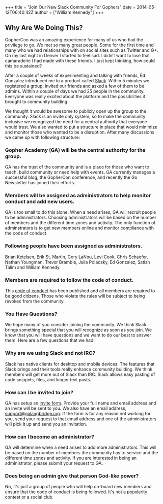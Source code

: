 +++
title = "Join Our New Slack Community For Gophers"
date = 2014-05-12T06:40:42Z
author = ["William Kennedy"]
+++

## Why Are We Doing This?

GopherCon was an amazing experience for many of us who had the privilege to go. We met so many great people. Some for the first time and many who we had relationships with on social sites such as Twitter and G+. On my last night in Denver I started to feel sad. I didn’t want to lose that camaraderie I had made with these friends. I just kept thinking, how could this be sustained?

After a couple of weeks of experimenting and talking with friends, Ed Gonzalez introduced me to a product called [Slack](https://slack.com/). Within 5 minutes we registered a group, invited our friends and asked a few of them to be admins. Within a couple of days we had 25 people in the community. Everyone was really excited about the platform and the possibilities it brought to community building.

We thought it would be awesome to publicly open up the group to the community. Slack is an invite only system, so to make the community inclusive we recognized the need for a central authority that everyone would trust. We also wanted to put a structure in place that would minimize and monitor those who wanted to be a disruption. After many discussions we came up with following structure:

### Gopher Academy (GA) will be the central authority for the group.

GA has the trust of the community and is a place for those who want to teach, build community or need help with events. GA currently manages a successful blog, the GopherCon conference, and recently the Go Newsletter has joined their efforts. 

### Members will be assigned as administrators to help monitor conduct and add new users.

GA is too small to do this alone. When a need arises, GA will recruit people to be administrators. Choosing administrators will be based on the number of members and the different time zones and activity.  The only function of adminstrators is to get new members online and monitor compliance with the code of conduct.

### Following people have been assigned as administrators.

Brian Ketelsen, Erik St. Martin, Cory LaNou, Levi Cook, Chris Schaefer, Nathan Youngman, Trevor Bramble, Julia Poladsky, Ed Gonzalez, Satish Talim and William Kennedy.

### Members are required to follow the code of conduct.

This [code of conduct](https://docs.google.com/document/d/1YO_xIZPhD1OsquKdCuAq-fFECs8b37wfhVRfnx3DjzM) has been published and all members are required to be good citizens. Those who violate the rules will be subject to being revoked from the community.

### You Have Questions?

We hope many of you consider joining the community. We think Slack brings something special that you will recognize as soon as you join. We know that you will have questions and we want to do our best to answer them. Here are a few questions that we had:

### Why are we using Slack and not IRC?
Slack has native clients for desktop and mobile devices. The features that Slack brings and their tools really enhance community building. We think members will get more out of Slack than IRC.  Slack allows easy pasting of code snippets, files, and longer text posts.

### How can I be invited to join?

GA has setup an [invite form](https://invite.slack.golangbridge.org/). Provide your full name and email address and an invite will be sent to you. We also have an email address, support@golangbridge.org. If the form is for any reason not working for you, send your request to that email address and one of the administrators will pick it up and send you an invitation.

### How can I become an administrator?

GA will determine when a need arises to add more administrators. This will be based on the number of members the community has to service and the different time zones and activity. If you are interested in being an administrator, please submit your request to GA.

### Does being an admin give that person God-like power?

No, it's just a group of people who will help on-board new members and ensure that the code of conduct is being followed. It's not a popularity contest or a social club.

